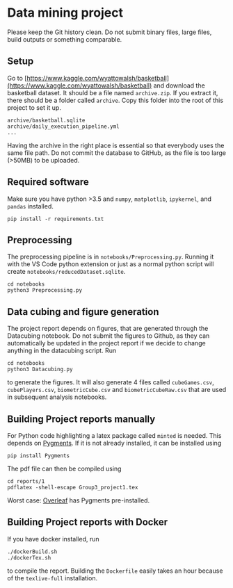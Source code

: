 # Data mining project

Please keep the Git history clean. Do not submit binary files, large files, build outputs or something comparable.

## Setup

Go to [https://www.kaggle.com/wyattowalsh/basketball](https://www.kaggle.com/wyattowalsh/basketball) and download the basketball dataset. It should be a file named `archive.zip`. If you extract it, there should be a folder called `archive`. Copy this folder into the root of this project to set it up.

```console
archive/basketball.sqlite
archive/daily_execution_pipeline.yml
...
```

Having the archive in the right place is essential so that everybody uses the same file path. Do not commit the database to GitHub, as the file is too large (>50MB) to be uploaded.

## Required software

Make sure you have python >3.5 and `numpy`, `matplotlib`, `ipykernel`, and `pandas` installed.

```console
pip install -r requirements.txt
```

## Preprocessing

The preprocessing pipeline is in `notebooks/Preprocessing.py`. Running it with the VS Code python extension or just as a normal python script will create `notebooks/reducedDataset.sqlite`.

```console
cd notebooks
python3 Preprocessing.py
```

## Data cubing and figure generation

The project report depends on figures, that are generated through the Datacubing notebook.
Do not submit the figures to Github, as they can automatically be updated in the project report if we decide to change anything in the datacubing script.
Run

```console
cd notebooks
python3 Datacubing.py
```

to generate the figures. It will also generate 4 files called `cubeGames.csv`, `cubePlayers.csv`, `biometricCube.csv` and `biometricCubeRaw.csv` that are used in subsequent analysis notebooks.

## Building Project reports manually

For Python code highlighting a latex package called `minted` is needed. This depends on [Pygments](https://pygments.org/). If it is not already installed, it can be installed using

```console
pip install Pygments
```

The pdf file can then be compiled using

```console
cd reports/1
pdflatex -shell-escape Group3_project1.tex
```

Worst case: [Overleaf](https://www.overleaf.com/) has Pygments pre-installed.

## Building Project reports with Docker

If you have docker installed, run

```console
./dockerBuild.sh
./dockerTex.sh
```

to compile the report. Building the `Dockerfile` easily takes an hour because of the `texlive-full` installation.
